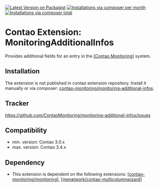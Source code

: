 [![Latest Version on Packagist](http://img.shields.io/packagist/v/contao-monitoring/monitoring-additional-infos.svg?style=flat)](https://packagist.org/packages/contao-monitoring/monitoring-additional-infos)
[![Installations via composer per month](http://img.shields.io/packagist/dm/contao-monitoring/monitoring-additional-infos.svg?style=flat)](https://packagist.org/packages/contao-monitoring/monitoring-additional-infos)
[![Installations via composer total](http://img.shields.io/packagist/dt/contao-monitoring/monitoring-additional-infos.svg?style=flat)](https://packagist.org/packages/contao-monitoring/monitoring-additional-infos)

Contao Extension: MonitoringAdditionalInfos
===========================================

Provides additional fields for an entry in the [[Contao Monitoring]](https://github.com/ContaoMonitoring/monitoring) system.


Installation
------------

The extension is not published in contao extension repository.
Install it manually or via composer: [contao-monitoring/monitoring-additional-infos](https://packagist.org/packages/contao-monitoring/monitoring-additional-infos).


Tracker
-------

https://github.com/ContaoMonitoring/monitoring-additional-infos/issues


Compatibility
-------------

- min. version: Contao 3.0.x
- max. version: Contao 3.4.x


Dependency
----------

- This extension is dependent on the following extensions: [[contao-monitoring/monitoring]](https://packagist.org/packages/contao-monitoring/monitoring), [[menatwork/contao-multicolumnwizard]](https://packagist.org/packages/menatwork/contao-multicolumnwizard)
